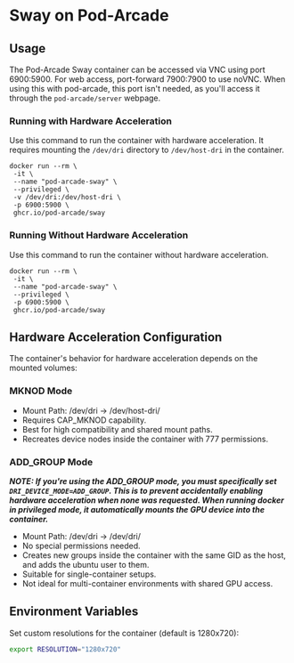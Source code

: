 # Sway on Pod-Arcade

## Usage

The Pod-Arcade Sway container can be accessed via VNC using port 6900:5900. For web access, port-forward 7900:7900 to use noVNC. When using this with pod-arcade, this port isn't needed, as you'll access it through the `pod-arcade/server` webpage.

### Running with Hardware Acceleration

Use this command to run the container with hardware acceleration. It requires mounting the `/dev/dri` directory to `/dev/host-dri` in the container.

```shell
docker run --rm \
 -it \
 --name "pod-arcade-sway" \
 --privileged \
 -v /dev/dri:/dev/host-dri \
 -p 6900:5900 \
 ghcr.io/pod-arcade/sway
```

### Running Without Hardware Acceleration

Use this command to run the container without hardware acceleration.

```shell
docker run --rm \
 -it \
 --name "pod-arcade-sway" \
 --privileged \
 -p 6900:5900 \
 ghcr.io/pod-arcade/sway
```

## Hardware Acceleration Configuration

The container's behavior for hardware acceleration depends on the mounted volumes:

### MKNOD Mode

- Mount Path: /dev/dri -> /dev/host-dri/
- Requires CAP_MKNOD capability.
- Best for high compatibility and shared mount paths.
- Recreates device nodes inside the container with 777 permissions.

### ADD_GROUP Mode
***NOTE: If you're using the ADD_GROUP mode, you must specifically set `DRI_DEVICE_MODE=ADD_GROUP`. This is to prevent accidentally enabling hardware acceleration when none was requested. When running docker in privileged mode, it automatically mounts the GPU device into the container.***
- Mount Path: /dev/dri -> /dev/dri/
- No special permissions needed.
- Creates new groups inside the container with the same GID as the host, and adds the ubuntu user to them.
- Suitable for single-container setups.
- Not ideal for multi-container environments with shared GPU access.

## Environment Variables
Set custom resolutions for the container (default is 1280x720):

```sh
export RESOLUTION="1280x720"
```